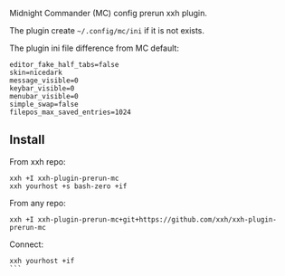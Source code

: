 Midnight Commander (MC) config prerun xxh plugin. 

The plugin create `~/.config/mc/ini` if it is not exists.

The plugin ini file difference from MC default:
```
editor_fake_half_tabs=false
skin=nicedark
message_visible=0
keybar_visible=0
menubar_visible=0
simple_swap=false
filepos_max_saved_entries=1024
```

## Install
From xxh repo:
```
xxh +I xxh-plugin-prerun-mc
xxh yourhost +s bash-zero +if
```
From any repo:
```
xxh +I xxh-plugin-prerun-mc+git+https://github.com/xxh/xxh-plugin-prerun-mc
```    
Connect:
``````
xxh yourhost +if
```
